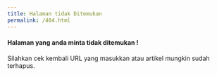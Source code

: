```yaml
---
title: Halaman tidak Ditemukan
permalink: /404.html
---
```


<div class="row justify-content-between">
<div class="col-md-12 pr-5">    

<p></p>


<h4>Halaman yang anda minta tidak ditemukan !</h4>

Silahkan cek kembali URL yang masukkan atau artikel mungkin sudah terhapus.

</div>
</div>